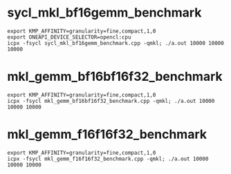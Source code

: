 # sycl_mkl_bf16gemm_benchmark
```
export KMP_AFFINITY=granularity=fine,compact,1,0
export ONEAPI_DEVICE_SELECTOR=opencl:cpu
icpx -fsycl sycl_mkl_bf16gemm_benchmark.cpp -qmkl; ./a.out 10000 10000 10000
```

# mkl_gemm_bf16bf16f32_benchmark
```
export KMP_AFFINITY=granularity=fine,compact,1,0
icpx -fsycl mkl_gemm_bf16bf16f32_benchmark.cpp -qmkl; ./a.out 10000 10000 10000
```

# mkl_gemm_f16f16f32_benchmark
```
export KMP_AFFINITY=granularity=fine,compact,1,0
icpx -fsycl mkl_gemm_f16f16f32_benchmark.cpp -qmkl; ./a.out 10000 10000 10000
```
